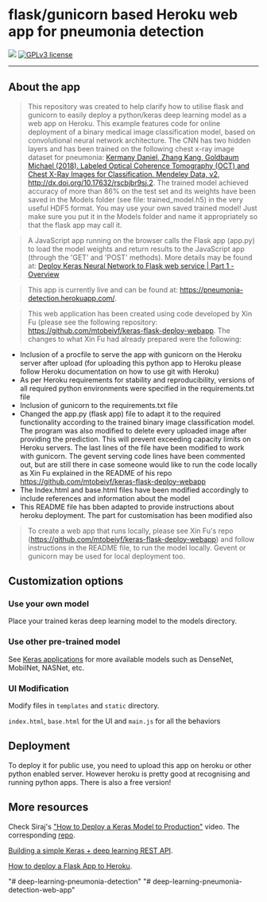 # flask/gunicorn based Heroku web app for pneumonia detection

[![](https://img.shields.io/badge/python-2.7%2C%203.5%2B-green.svg)]()
[![GPLv3 license](https://img.shields.io/badge/License-GPLv3-blue.svg)](http://perso.crans.org/besson/LICENSE.html)



------------------
## About the app
> This repository was created to help clarify how to utilise flask and gunicorn to easily deploy a python/keras deep learning model as a web app on Heroku. This example features code for online deployment of a binary medical image classification model, based on convolutional neural network architecture. The CNN has two hidden layers and has been trained on the following chest x-ray image dataset for pneumonia: <a href="https://data.mendeley.com/datasets/rscbjbr9sj/2">Kermany Daniel, Zhang Kang, Goldbaum Michael (2018). Labeled Optical Coherence Tomography (OCT) and Chest X-Ray Images for Classification. Mendeley Data, v2, http://dx.doi.org/10.17632/rscbjbr9sj.2</a>. The trained model achieved accuracy of more than 86% on the test set and its weights have been saved in the Models folder (see file: trained_model.h5) in the very useful HDF5 format. You may use your own saved trained model! Just make sure you put it in the Models folder and name it appropriately so that the flask app may call it.

> A JavaScript app running on the browser calls the Flask app (app.py) to load the model weights and return results to the JavaScript  app (through the 'GET' and 'POST' methods). More details may be found at: <a href="https://www.youtube.com/watch?v=SI1hVGvbbZ4">Deploy Keras Neural Network to Flask web service | Part 1 - Overview</a>

> This app is currently live and can be found at: <a href="https://pneumonia-detection.herokuapp.com/">https://pneumonia-detection.herokuapp.com/</a>.

> This web application has been created using code developed by Xin Fu (please see the following repository: <a href="https://github.com/mtobeiyf/keras-flask-deploy-webapp">https://github.com/mtobeiyf/keras-flask-deploy-webapp</a>. The changes to what Xin Fu had already prepared were the following:
<ul>
<li>Inclusion of a procfile to serve the app with gunicorn on the Heroku server after upload (for uploading this python app to Heroku please follow Heroku documentation on how to use git with Heroku)</li>
<li>As per Heroku requirements for stability and reproducibility, versions of all required python environments were specified in the requirements.txt file</li>
<li>Inclusion of gunicorn to the requirements.txt file</li>
<li>Changed the app.py (flask app) file to adapt it to the required functionality according to the trained binary image classification model. The program was also modified to delete every uploaded image after providing the prediction. This will prevent exceeding capacity limits on Heroku servers. The last lines of the file have been modified to work with gunicorn. The gevent serving code lines have been commented out, but are still there in case someone would like to run the code locally as Xin Fu explained in the README of his repo <a href="https://github.com/mtobeiyf/keras-flask-deploy-webapp">https://github.com/mtobeiyf/keras-flask-deploy-webapp</a></li>
<li>The Index.html and base.html files have been modified accordingly to include references and information about the model</li>
<li>This README file has bben adapted to provide instructions about heroku deployment. The part for customisation has been modified also</li>
</ul>

> To create a web app that runs locally, please see Xin Fu's repo (<a href="https://github.com/mtobeiyf/keras-flask-deploy-webapp">https://github.com/mtobeiyf/keras-flask-deploy-webapp</a>) and follow instructions in the README file, to run the model locally. Gevent or gunicorn may be used for local deployment too.

## Customization options

### Use your own model

Place your trained keras deep learning model to the models directory.


### Use other pre-trained model

See [Keras applications](https://keras.io/applications/) for more available models such as DenseNet, MobilNet, NASNet, etc.


### UI Modification

Modify files in `templates` and `static` directory.

`index.html`, `base.html` for the UI and `main.js` for all the behaviors

## Deployment

To deploy it for public use, you need to upload this app on heroku or other python enabled server. However heroku is pretty good at recognising and running python apps. There is also a free version!

## More resources

Check Siraj's ["How to Deploy a Keras Model to Production"](https://youtu.be/f6Bf3gl4hWY) video. The corresponding [repo](https://github.com/llSourcell/how_to_deploy_a_keras_model_to_production).

[Building a simple Keras + deep learning REST API](https://blog.keras.io/building-a-simple-keras-deep-learning-rest-api.html).

[How to deploy a Flask App to Heroku](https://progblog.io/How-to-deploy-a-Flask-App-to-Heroku/).

"# deep-learning-pneumonia-detection" 
"# deep-learning-pneumonia-detection-web-app" 
